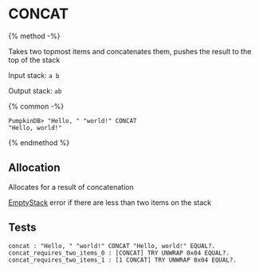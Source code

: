 # CONCAT

{% method -%}

Takes two topmost items and concatenates them, pushes the
result to the top of the stack

Input stack: `a b`

Output stack: `ab`

{% common -%}

```
PumpkinDB> "Hello, " "world!" CONCAT
"Hello, world!"
```

{% endmethod %}

## Allocation

Allocates for a result of concatenation

[EmptyStack](./errors/EmptyStack.md) error if there are less than two items on the stack

## Tests

```test
concat : "Hello, " "world!" CONCAT "Hello, world!" EQUAL?.
concat_requires_two_items_0 : [CONCAT] TRY UNWRAP 0x04 EQUAL?.
concat_requires_two_items_1 : [1 CONCAT] TRY UNWRAP 0x04 EQUAL?.
```

